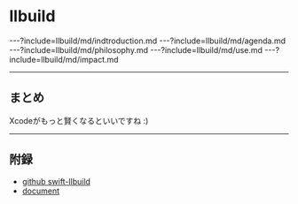 # llbuild

---?include=llbuild/md/indtroduction.md
---?include=llbuild/md/agenda.md
---?include=llbuild/md/philosophy.md
---?include=llbuild/md/use.md
---?include=llbuild/md/impact.md

---

## まとめ

Xcodeがもっと賢くなるといいですね :)

---

## 附録

- [github swift-llbuild](https://github.com/apple/swift-llbuild)
- [document](https://llbuild.readthedocs.io/en/latest/index.html)
